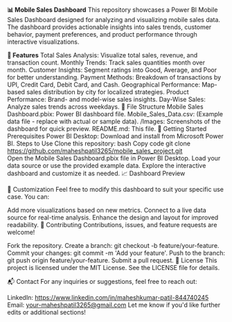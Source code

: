 **📊 Mobile Sales Dashboard**
This repository showcases a Power BI Mobile Sales Dashboard designed for analyzing and visualizing mobile sales data. The dashboard provides actionable insights into sales trends, customer behavior, payment preferences, and product performance through interactive visualizations.

**🌟 Features**
Total Sales Analysis: Visualize total sales, revenue, and transaction count.
Monthly Trends: Track sales quantities month over month.
Customer Insights: Segment ratings into Good, Average, and Poor for better understanding.
Payment Methods: Breakdown of transactions by UPI, Credit Card, Debit Card, and Cash.
Geographical Performance: Map-based sales distribution by city for localized strategies.
Product Performance: Brand- and model-wise sales insights.
Day-Wise Sales: Analyze sales trends across weekdays.
📂 File Structure
Mobile Sales Dashboard.pbix: Power BI dashboard file.
Mobile_Sales_Data.csv: (Example data file - replace with actual or sample data).
/Images: Screenshots of the dashboard for quick preview.
README.md: This file.
🚀 Getting Started
Prerequisites
Power BI Desktop: Download and install from Microsoft Power BI.
Steps to Use
Clone this repository:
bash
Copy code
git clone https://github.com/maheshpatil3265/mobile_sales_project.git  
Open the Mobile Sales Dashboard.pbix file in Power BI Desktop.
Load your data source or use the provided example data.
Explore the interactive dashboard and customize it as needed.
📈 Dashboard Preview

🔧 Customization
Feel free to modify this dashboard to suit your specific use case. You can:

Add more visualizations based on new metrics.
Connect to a live data source for real-time analysis.
Enhance the design and layout for improved readability.
🤝 Contributing
Contributions, issues, and feature requests are welcome!

Fork the repository.
Create a branch: git checkout -b feature/your-feature.
Commit your changes: git commit -m 'Add your feature'.
Push to the branch: git push origin feature/your-feature.
Submit a pull request.
📜 License
This project is licensed under the MIT License. See the LICENSE file for details.

📬 Contact
For any inquiries or suggestions, feel free to reach out:

LinkedIn: https://www.linkedin.com/in/maheshkumar-patil-844740245
Email: your-maheshpatil3265@gmail.com
Let me know if you'd like further edits or additional sections!






